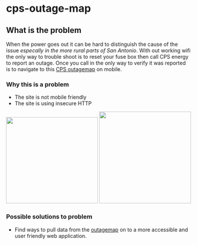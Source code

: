 # cps-outage-map

## What is the problem
When the power goes out it can be hard to distinguish the cause of the issue *especally in the more rural parts of San Antonio*.
With out working wifi the only way to trouble shoot is to reset your fuse box then call CPS energy to report an outage. Once you call in the only way to verify it was reported is to navigate to this <a href="http://outagemap.cpsenergy.com/CPSStaticMapsEXT/CPSStaticMapV2_EXT.html">CPS outagemap</a> on mobile. 

### Why this is a problem
- The site is not mobile friendly
- The site is using insecure HTTP

<img src="https://i.imgur.com/js26585.png" width="250" height="235"> <img src="https://i.imgur.com/1VnZrzz.png" width="250">


### Possible solutions to problem
- Find ways to pull data from the <a href="http://outagemap.cpsenergy.com/CPSStaticMapsEXT/CPSStaticMapV2_EXT.html" > outagemap</a> on to a more accessible and user friendly web application.

 
